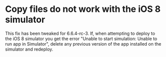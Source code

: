 # Copy files do not work with the iOS 8 simulator

This fix has been tweaked for 6.6.4-rc-3. If, when attempting to deploy to the iOS 8 simulator you get the error "Unable to start simulation: Unable to run app in Simulator", delete any previous version of the app installed on the simulator and redeploy.
